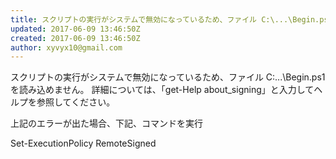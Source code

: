 ```yaml
---
title: スクリプトの実行がシステムで無効になっているため、ファイル C:\...\Begin.ps1 を読み込めません。
updated: 2017-06-09 13:46:50Z
created: 2017-06-09 13:46:50Z
author: xyvyx10@gmail.com
---
```


スクリプトの実行がシステムで無効になっているため、ファイル C:\...\Begin.ps1 を読み込めません。
詳細については、「get-Help about_signing」と入力してヘルプを参照してください。

上記のエラーが出た場合、下記、コマンドを実行

Set-ExecutionPolicy RemoteSigned